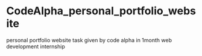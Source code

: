 # CodeAlpha_personal_portfolio_website
personal portfolio website task given by code alpha in 1month web development internship
